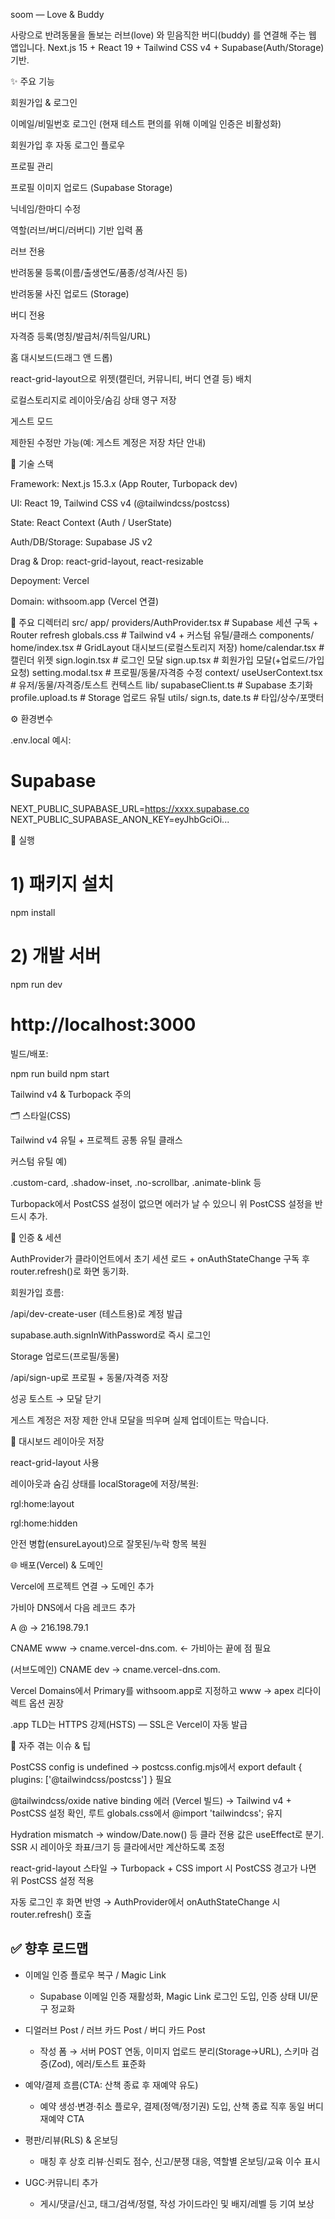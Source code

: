 soom — Love & Buddy

사랑으로 반려동물을 돌보는 러브(love) 와 믿음직한 버디(buddy) 를 연결해 주는 웹 앱입니다.
Next.js 15 + React 19 + Tailwind CSS v4 + Supabase(Auth/Storage) 기반.

✨ 주요 기능

회원가입 & 로그인

이메일/비밀번호 로그인 (현재 테스트 편의를 위해 이메일 인증은 비활성화)

회원가입 후 자동 로그인 플로우

프로필 관리

프로필 이미지 업로드 (Supabase Storage)

닉네임/한마디 수정

역할(러브/버디/러버디) 기반 입력 폼

러브 전용

반려동물 등록(이름/출생연도/품종/성격/사진 등)

반려동물 사진 업로드 (Storage)

버디 전용

자격증 등록(명칭/발급처/취득일/URL)

홈 대시보드(드래그 앤 드롭)

react-grid-layout으로 위젯(캘린더, 커뮤니티, 버디 연결 등) 배치

로컬스토리지로 레이아웃/숨김 상태 영구 저장

게스트 모드

제한된 수정만 가능(예: 게스트 계정은 저장 차단 안내)

🧱 기술 스택

Framework: Next.js 15.3.x (App Router, Turbopack dev)

UI: React 19, Tailwind CSS v4 (@tailwindcss/postcss)

State: React Context (Auth / UserState)

Auth/DB/Storage: Supabase JS v2

Drag & Drop: react-grid-layout, react-resizable

Depoyment: Vercel

Domain: withsoom.app (Vercel 연결)

📁 주요 디렉터리
src/
app/
providers/AuthProvider.tsx # Supabase 세션 구독 + Router refresh
globals.css # Tailwind v4 + 커스텀 유틸/클래스
components/
home/index.tsx # GridLayout 대시보드(로컬스토리지 저장)
home/calendar.tsx # 캘린더 위젯
sign.login.tsx # 로그인 모달
sign.up.tsx # 회원가입 모달(+업로드/가입 요청)
setting.modal.tsx # 프로필/동물/자격증 수정
context/
useUserContext.tsx # 유저/동물/자격증/토스트 컨텍스트
lib/
supabaseClient.ts # Supabase 초기화
profile.upload.ts # Storage 업로드 유틸
utils/
sign.ts, date.ts # 타입/상수/포맷터

⚙️ 환경변수

.env.local 예시:

# Supabase

NEXT_PUBLIC_SUPABASE_URL=https://xxxx.supabase.co
NEXT_PUBLIC_SUPABASE_ANON_KEY=eyJhbGciOi...

🚀 실행

# 1) 패키지 설치

npm install

# 2) 개발 서버

npm run dev

# http://localhost:3000

빌드/배포:

npm run build
npm start

Tailwind v4 & Turbopack 주의

🗂️ 스타일(CSS)

Tailwind v4 유틸 + 프로젝트 공통 유틸 클래스

커스텀 유틸 예)

.custom-card, .shadow-inset, .no-scrollbar, .animate-blink 등

Turbopack에서 PostCSS 설정이 없으면 에러가 날 수 있으니 위 PostCSS 설정을 반드시 추가.

🔐 인증 & 세션

AuthProvider가 클라이언트에서 초기 세션 로드 + onAuthStateChange 구독 후 router.refresh()로 화면 동기화.

회원가입 흐름:

/api/dev-create-user (테스트용)로 계정 발급

supabase.auth.signInWithPassword로 즉시 로그인

Storage 업로드(프로필/동물)

/api/sign-up로 프로필 + 동물/자격증 저장

성공 토스트 → 모달 닫기

게스트 계정은 저장 제한 안내 모달을 띄우며 실제 업데이트는 막습니다.

💾 대시보드 레이아웃 저장

react-grid-layout 사용

레이아웃과 숨김 상태를 localStorage에 저장/복원:

rgl:home:layout

rgl:home:hidden

안전 병합(ensureLayout)으로 잘못된/누락 항목 복원

🌐 배포(Vercel) & 도메인

Vercel에 프로젝트 연결 → 도메인 추가

가비아 DNS에서 다음 레코드 추가

A @ → 216.198.79.1

CNAME www → cname.vercel-dns.com. ← 가비아는 끝에 점 필요

(서브도메인) CNAME dev → cname.vercel-dns.com.

Vercel Domains에서 Primary를 withsoom.app로 지정하고 www → apex 리다이렉트 옵션 권장

.app TLD는 HTTPS 강제(HSTS) — SSL은 Vercel이 자동 발급

🧩 자주 겪는 이슈 & 팁

PostCSS config is undefined
→ postcss.config.mjs에서 export default { plugins: ['@tailwindcss/postcss'] } 필요

@tailwindcss/oxide native binding 에러 (Vercel 빌드)
→ Tailwind v4 + PostCSS 설정 확인, 루트 globals.css에서 @import 'tailwindcss'; 유지

Hydration mismatch
→ window/Date.now() 등 클라 전용 값은 useEffect로 분기. SSR 시 레이아웃 좌표/크기 등 클라에서만 계산하도록 조정

react-grid-layout 스타일
→ Turbopack + CSS import 시 PostCSS 경고가 나면 위 PostCSS 설정 적용

자동 로그인 후 화면 반영
→ AuthProvider에서 onAuthStateChange 시 router.refresh() 호출

## ✅ 향후 로드맵

- 이메일 인증 플로우 복구 / Magic Link
    - Supabase 이메일 인증 재활성화, Magic Link 로그인 도입, 인증 상태 UI/문구 정교화

- 디얼러브 Post / 러브 카드 Post / 버디 카드 Post
    - 작성 폼 → 서버 POST 연동, 이미지 업로드 분리(Storage→URL), 스키마 검증(Zod), 에러/토스트 표준화

- 예약/결제 흐름(CTA: 산책 종료 후 재예약 유도)
    - 예약 생성·변경·취소 플로우, 결제(정액/정기권) 도입, 산책 종료 직후 동일 버디 재예약 CTA

- 평판/리뷰(RLS) & 온보딩
    - 매칭 후 상호 리뷰·신뢰도 점수, 신고/분쟁 대응, 역할별 온보딩/교육 이수 표시

- UGC·커뮤니티 추가
    - 게시/댓글/신고, 태그/검색/정렬, 작성 가이드라인 및 배지/레벨 등 기여 보상
